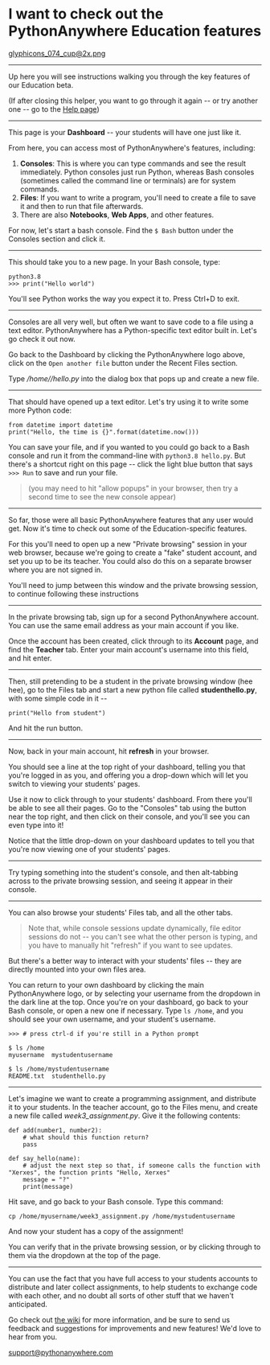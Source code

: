 I want to check out the PythonAnywhere Education features
=========================================================

glyphicons_074_cup@2x.png

----

Up here you will see instructions walking you through the key features of our Education beta.

(If after closing this helper, you want to go through it again -- or try another
one -- go to the [Help page](/wiki/))

----


This page is your **Dashboard** -- your students will have one just like it.

From here, you can access most of PythonAnywhere's features, including:

1. **Consoles**: This is where you can type commands and see the result immediately. Python consoles just run Python, whereas Bash consoles (sometimes called the command line or terminals) are for system commands.
2. **Files**: If you want to write a program, you'll need to create a file to save it and then to run that file afterwards.
3. There are also **Notebooks**, **Web Apps**, and other features.


For now, let's start a bash console. Find the `$ Bash` button under the Consoles section and click it.

----

This should take you to a new page. In your Bash console, type:

    python3.8
    >>> print("Hello world")

You'll see Python works the way you expect it to. Press Ctrl+D to exit.

----

Consoles are all very well, but often we want to save code to a file
using a text editor.  PythonAnywhere has a Python-specific text editor
built in.  Let's go check it out now.

Go back to the Dashboard by clicking the PythonAnywhere logo above, click on the `Open another file` button under the Recent Files section.

Type */home/<your-username>/hello.py* into the dialog box that pops up and create a new file.

----

That should have opened up a text editor. Let's try using it to
write some more Python code:

    from datetime import datetime
    print("Hello, the time is {}".format(datetime.now()))


You can save your file, and if you wanted to you could go back to a Bash
console and run it from the command-line with `python3.8 hello.py`. But there's
a shortcut right on this page -- click the light blue button that says `>>>
Run` to save and run your file.

> (you may need to hit "allow popups" in your browser, then try a second time
> to see the new console appear)

----

So far, those were all basic PythonAnywhere features that any
user would get.  Now it's time to check out some of the Education-specific
features.

For this you'll need to open up a new "Private browsing" session in your web
browser, because we're going to create a "fake" student account, and set you
up to be its teacher. You could also do this on a separate browser where you
are not signed in.

You'll need to jump between this window and the private browsing session, to
continue following these instructions

----

In the private browsing tab, sign up for a second PythonAnywhere account.  You
can use the same email address as your main account if you like.

Once the account has been created, click through to its **Account** page, and
find the **Teacher** tab.  Enter your main account's username into this field,
and hit enter.

----

Then, still pretending to be a student in the private browsing window (hee hee),
go to the Files tab and start a new python file called
**studenthello.py**, with some simple code in it --

    print("Hello from student")

And hit the run button.

----

Now, back in your main account, hit **refresh** in your browser.

You should see a line at the top right of your dashboard, telling you
that you're logged in as you, and offering you a drop-down which will
let you switch to viewing your students' pages.

Use it now to click through to your students' dashboard. From there you'll be
able to see all their pages.  Go to the "Consoles" tab using the button near the
top right, and then click on their console, and you'll
see you can even type into it!

Notice that the little drop-down on your dashboard updates to tell you that you're
now viewing one of your students' pages.

----

Try typing something into the student's console, and then alt-tabbing across to
the private browsing session, and seeing it appear in their console.

----

You can also browse your students' Files tab, and all the other tabs.

> Note that, while console sessions update dynamically, file editor sessions
> do not -- you can't see what the other person is typing, and you have to
> manually hit "refresh" if you want to see updates.


But there's a better way to interact with your students' files -- they are
directly mounted into your own files area.

You can return to your own dashboard by clicking the main
PythonAnywhere logo, or by selecting your username from the dropdown in the
dark line at the top.  Once you're on your dashboard, go back to your Bash console, or open a new one
if necessary. Type `ls /home`, and you should see your own username, and your
student's username.

    >>> # press ctrl-d if you're still in a Python prompt

    $ ls /home
    myusername  mystudentusername

    $ ls /home/mystudentusername
    README.txt  studenthello.py

----

Let's imagine we want to create a programming assignment, and distribute
it to your students.  In the teacher account, go to the Files menu, and
create a new file called *week3_assignment.py*.  Give it the following
contents:


    def add(number1, number2):
        # what should this function return?
        pass

    def say_hello(name):
        # adjust the next step so that, if someone calls the function with "Xerxes", the function prints "Hello, Xerxes"
        message = "?"
        print(message)

Hit save, and go back to your Bash console.  Type this command:

    cp /home/myusername/week3_assignment.py /home/mystudentusername

And now your student has a copy of the assignment!

You can verify that in the private browsing session, or by clicking
through to them via the dropdown at the top of the page.

----

You can use the fact that you have full access to your students accounts to
distribute and later collect assignments, to help students to exchange code
with each other, and no doubt all sorts of other stuff that we haven't
anticipated.

Go check out [the wiki](https://help.pythonanywhere.com/pages/Education) for more information, and be sure
to send us feedback and suggestions for improvements and new features!  We'd
love to hear from you.

[support@pythonanywhere.com](mailto:support@pythonanywhere.com)


